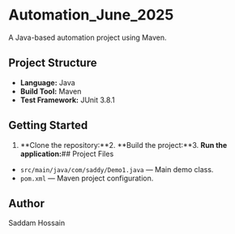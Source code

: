 # Automation_June_2025

A Java-based automation project using Maven.

## Project Structure

- **Language:** Java
- **Build Tool:** Maven
- **Test Framework:** JUnit 3.8.1

## Getting Started

1. **Clone the repository:**2. **Build the project:**3. **Run the application:**## Project Files

- `src/main/java/com/saddy/Demo1.java` — Main demo class.
- `pom.xml` — Maven project configuration.

## Author

Saddam Hossain